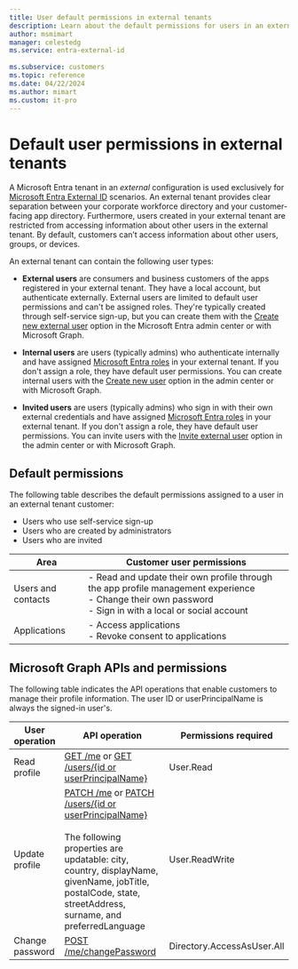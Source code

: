 ```yaml
---
title: User default permissions in external tenants
description: Learn about the default permissions for users in an external tenant. 
author: msmimart
manager: celestedg
ms.service: entra-external-id
 
ms.subservice: customers
ms.topic: reference
ms.date: 04/22/2024
ms.author: mimart
ms.custom: it-pro
---
```


# Default user permissions in external tenants

A Microsoft Entra tenant in an *external* configuration is used exclusively for [Microsoft Entra External ID](overview-customers-ciam.md) scenarios. An external tenant provides clear separation between your corporate workforce directory and your customer-facing app directory. Furthermore, users created in your external tenant are restricted from accessing information about other users in the external tenant. By default, customers can’t access information about other users, groups, or devices.

An external tenant can contain the following user types:

- **External users** are consumers and business customers of the apps registered in your external tenant. They have a local account, but authenticate externally. External users are limited to default user permissions and can't be assigned roles. They're typically created through self-service sign-up, but you can create them with the [Create new external user](~/fundamentals/how-to-create-delete-users.yml#create-a-new-external-user) option in the Microsoft Entra admin center or with Microsoft Graph.

- **Internal users** are users (typically admins) who authenticate internally and have assigned [Microsoft Entra roles](~/identity/role-based-access-control/permissions-reference.md) in your external tenant. If you don't assign a role, they have default user permissions. You can create internal users with the [Create new user](~/fundamentals/how-to-create-delete-users.yml#create-a-new-user) option in the admin center or with Microsoft Graph.

- **Invited users** are users (typically admins) who sign in with their own external credentials and have assigned [Microsoft Entra roles](~/identity/role-based-access-control/permissions-reference.md) in your external tenant. If you don't assign a role, they have default user permissions. You can invite users with the [Invite external user](~/fundamentals/how-to-create-delete-users.yml#invite-an-external-user) option in the admin center or with Microsoft Graph.

## Default permissions

The following table describes the default permissions assigned to a user in an external tenant customer:

- Users who use self-service sign-up
- Users who are created by administrators
- Users who are invited

| **Area** | **Customer user permissions** |
| ------------ | --------- |
| Users and contacts | - Read and update their own profile through the app profile management experience  <br>- Change their own password <br>- Sign in with a local or social account |
| Applications | - Access applications <br>- Revoke consent to applications |

## Microsoft Graph APIs and permissions

The following table indicates the API operations that enable customers to manage their profile information. The user ID or userPrincipalName is always the signed-in user's.

| User operation  | API operation                                           | Permissions required       |
|-----------------|---------------------------------------------------------|----------------------------|
| Read profile    | [GET /me](/graph/api/user-get) or [GET /users/{id or userPrincipalName}](/graph/api/user-get)     | User.Read                  |
| Update profile  | [PATCH /me](/graph/api/user-update) or [PATCH /users/{id or userPrincipalName}](/graph/api/user-update) <br/><br/> The following properties are updatable: city, country, displayName, givenName, jobTitle, postalCode, state, streetAddress, surname, and preferredLanguage | User.ReadWrite             |
| Change password | [POST /me/changePassword](/graph/api/user-changepassword)   | Directory.AccessAsUser.All |
